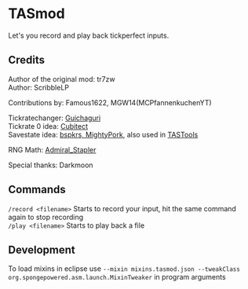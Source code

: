 ﻿# TASmod  
Let's you record and play back tickperfect inputs.  
## Credits  
Author of the original mod: tr7zw  
Author: ScribbleLP  
  
Contributions by: Famous1622, MGW14(MCPfannenkuchenYT)  
  
Tickratechanger: [Guichaguri](https://github.com/Guichaguri/TickrateChanger)  
Tickrate 0 idea: [Cubitect](https://github.com/Cubitect/Cubitick)  
Savestate idea: [bspkrs, MightyPork](https://github.com/bspkrs-mods/WorldStateCheckpoints), also used in [TASTools](https://github.com/ScribbleLP/MC-TASTools)  
  
RNG Math: [Admiral_Stapler](https://www.youtube.com/channel/UCB4XuRBJZBOpnoJSWekMohw)  
  
Special thanks: Darkmoon
## Commands  
`/record <filename>` Starts to record your input, hit the same command again to stop recording  
`/play <filename>` Starts to  play back a file  
  
## Development
To load mixins in eclipse use `--mixin mixins.tasmod.json --tweakClass org.spongepowered.asm.launch.MixinTweaker` in program arguments  
